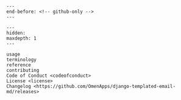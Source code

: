 ```{include} ../README.md
---
end-before: <!-- github-only -->
---
```

[license]: license
[contributor guide]: contributing
[command-line reference]: usage

```{toctree}
---
hidden:
maxdepth: 1
---

usage
terminology
reference
contributing
Code of Conduct <codeofconduct>
License <license>
Changelog <https://github.com/OmenApps/django-templated-email-md/releases>
```

